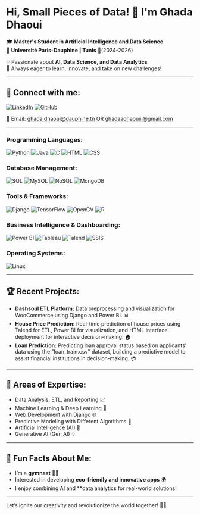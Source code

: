 # Hi, Small Pieces of Data! 👋 I'm Ghada Dhaoui

🎓 **Master's Student in Artificial Intelligence and Data Science**  
   📍 **Université Paris-Dauphine | Tunis** 🐬(2024-2026) 
   

💡 Passionate about **AI, Data Science, and Data Analytics**  
   🚀 Always eager to learn, innovate, and take on new challenges!

---

## 🔗 Connect with me:
[![LinkedIn](https://img.shields.io/badge/-LinkedIn-blue?style=flat&logo=Linkedin&logoColor=white)](https://linkedin.com/in/ghada-dhaoui)
[![GitHub](https://img.shields.io/badge/-GitHub-333?style=flat&logo=Github&logoColor=white)](https://github.com/ghada-dhaoui)


📧 Email: ghada.dhaoui@dauphine.tn  OR ghadaadhaouiii@gmail.com


---

### **Programming Languages:**
<p>
  <img src="https://img.shields.io/badge/Python-3776AB?style=flat&logo=python&logoColor=white" alt="Python"/>
  <img src="https://img.shields.io/badge/Java-ED8B00?style=flat&logo=java&logoColor=white" alt="Java"/>
  <img src="https://img.shields.io/badge/C-00599C?style=flat&logo=c&logoColor=white" alt="C"/>
  <img src="https://img.shields.io/badge/HTML-E34F26?style=flat&logo=html5&logoColor=white" alt="HTML"/>
  <img src="https://img.shields.io/badge/CSS-1572B6?style=flat&logo=css3&logoColor=white" alt="CSS"/>
</p>

### **Database Management:**
<p>
  <img src="https://img.shields.io/badge/SQL-003B57?style=flat&logo=postgresql&logoColor=white" alt="SQL"/>
  <img src="https://img.shields.io/badge/MySQL-4479A1?style=flat&logo=mysql&logoColor=white" alt="MySQL"/>
  <img src="https://img.shields.io/badge/NoSQL-005571?style=flat&logo=amazon-dynamodb&logoColor=white" alt="NoSQL"/>
  <img src="https://img.shields.io/badge/MongoDB-47A248?style=flat&logo=mongodb&logoColor=white" alt="MongoDB"/>
</p>

### **Tools & Frameworks:**
<p>
  <img src="https://img.shields.io/badge/Django-092E20?style=flat&logo=django&logoColor=white" alt="Django"/>
  <img src="https://img.shields.io/badge/TensorFlow-FF6F00?style=flat&logo=tensorflow&logoColor=white" alt="TensorFlow"/>
  <img src="https://img.shields.io/badge/OpenCV-5C3EE8?style=flat&logo=opencv&logoColor=white" alt="OpenCV"/>
  <img src="https://img.shields.io/badge/R-276DC3?style=flat&logo=r&logoColor=white" alt="R"/>
</p>

### **Business Intelligence & Dashboarding:**
<p>
  <img src="https://img.shields.io/badge/Power%20BI-F2C811?style=flat&logo=powerbi&logoColor=white" alt="Power BI"/>
  <img src="https://img.shields.io/badge/Tableau-006F8E?style=flat&logo=tableau&logoColor=white" alt="Tableau"/>
  <img src="https://img.shields.io/badge/Talend-4C5A3F?style=flat&logo=talend&logoColor=white" alt="Talend"/>
  <img src="https://img.shields.io/badge/SSIS-009C85?style=flat&logo=microsoftsqlserver&logoColor=white" alt="SSIS"/>
</p>

### **Operating Systems:**
<p>
  <img src="https://img.shields.io/badge/Linux-FCC624?style=flat&logo=linux&logoColor=white" alt="Linux"/>
</p>

---


## 🏆 Recent Projects:
- **Dashsoul ETL Platform:** Data preprocessing and visualization for WooCommerce using Django and Power BI. 📊
- **House Price Prediction:** Real-time prediction of house prices using Talend for ETL, Power BI for visualization, and HTML interface deployment for interactive decision-making. 🏠
- **Loan Prediction:** Predicting loan approval status based on applicants' data using the "loan_train.csv" dataset, building a predictive model to assist financial institutions in decision-making. 💳

---
## 🎯 Areas of Expertise:
- Data Analysis, ETL, and Reporting 📈  
- Machine Learning & Deep Learning 🤖    
- Web Development with Django 🌐  
- Predictive Modeling with Different Algorithms 🔮  
- Artificial Intelligence (AI) 🧠  
- Generative AI (Gen AI) 💡

---

## 🌟 Fun Facts About Me:
- I’m a **gymnast** 🤸‍♀️  
- Interested in developing **eco-friendly  and innovative apps** 🌍  
- I enjoy combining AI and **data analytics for real-world solutions!  

---

Let’s ignite our creativity and revolutionize the world together! 🚀🔥
